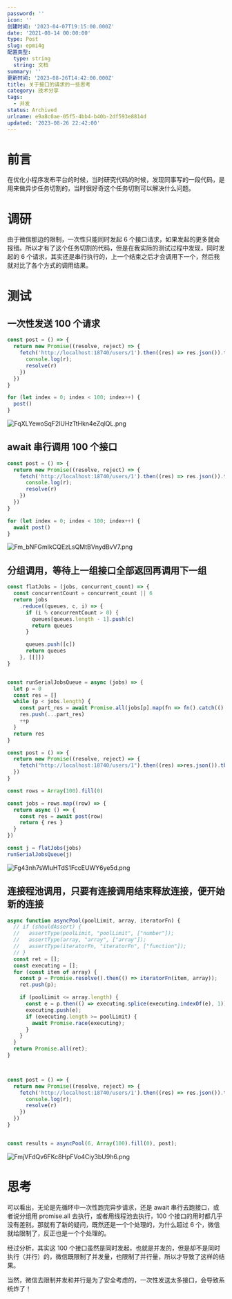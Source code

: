 ```yaml
---
password: ''
icon: ''
创建时间: '2023-04-07T19:15:00.000Z'
date: '2021-08-14 00:00:00'
type: Post
slug: epmi4g
配置类型:
  type: string
  string: 文档
summary: ''
更新时间: '2023-08-26T14:42:00.000Z'
title: 关于接口的请求的一些思考
category: 技术分享
tags:
  - 并发
status: Archived
urlname: e9a8c0ae-05f5-4bb4-b40b-2df593e8814d
updated: '2023-08-26 22:42:00'
---
```


# 前言


在优化小程序发布平台的时候，当时研究代码的时候，发现同事写的一段代码，是用来做异步任务切割的，当时很好奇这个任务切割可以解决什么问题。


# 调研


由于微信那边的限制，一次性只能同时发起 6 个接口请求，如果发起的更多就会报错。所以才有了这个任务切割的代码，但是在我实际的测试过程中发现，同时发起的 6 个请求，其实还是串行执行的，上一个结束之后才会调用下一个，然后我就对比了各个方式的调用结果。


# 测试


## 一次性发送 100 个请求


```javascript
const post = () => {
  return new Promise((resolve, reject) => {
    fetch('http://localhost:18740/users/1').then((res) => res.json()).then((r) => {
      console.log(r);
      resolve(r)
    })
  })
}

for (let index = 0; index < 100; index++) {
  post()
}
```


![FqXLYewoSqF2lUHzTtHkn4eZqlQL.png](https://image.1874.cool/1874-blog-images/400832d9a6d9d133885caf23323fa712.png)


## await 串行调用 100 个接口


```javascript
const post = () => {
  return new Promise((resolve, reject) => {
    fetch('http://localhost:18740/users/1').then((res) => res.json()).then((r) => {
      console.log(r);
      resolve(r)
    })
  })
}

for (let index = 0; index < 100; index++) {
  await post()
}
```


![Fm_bNFGmIkCQEzLsQMtBVnydBvV7.png](https://image.1874.cool/1874-blog-images/87dd114d9e19b36c8d0d09f9cf17f145.png)


## 分组调用，等待上一组接口全部返回再调用下一组


```javascript
const flatJobs = (jobs, concurrent_count) => {
  const concurrentCount = concurrent_count || 6
  return jobs
    .reduce((queues, c, i) => {
      if (i % concurrentCount > 0) {
        queues[queues.length - 1].push(c)
        return queues
      }

      queues.push([c])
      return queues
    }, [[]])
}


const runSerialJobsQueue = async (jobs) => {
  let p = 0
  const res = []
  while (p < jobs.length) {
    const part_res = await Promise.all(jobs[p].map(fn => fn().catch(() => false)))
    res.push(...part_res)
    ++p
  }
  return res
}

const post = () => {
  return new Promise((resolve, reject) => {
    fetch("http://localhost:18740/users/1").then((res) =>res.json()).then(r => resolve(r))
  })
}

const rows = Array(100).fill(0)

const jobs = rows.map((row) => {
  return async () => {
    const res = await post(row)
    return { res }
  }
})

const j = flatJobs(jobs)
runSerialJobsQueue(j)
```


![Fg43nh7sWluHTdS1FccEUWY6ye5d.png](https://image.1874.cool/1874-blog-images/cd6cecef0e8f02e763f4b21295e62441.png)


## 连接程池调用，只要有连接调用结束释放连接，便开始新的连接


```javascript
async function asyncPool(poolLimit, array, iteratorFn) {
  // if (shouldAssert) {
  //   assertType(poolLimit, "poolLimit", ["number"]);
  //   assertType(array, "array", ["array"]);
  //   assertType(iteratorFn, "iteratorFn", ["function"]);
  // }
  const ret = [];
  const executing = [];
  for (const item of array) {
    const p = Promise.resolve().then(() => iteratorFn(item, array));
    ret.push(p);

    if (poolLimit <= array.length) {
      const e = p.then(() => executing.splice(executing.indexOf(e), 1));
      executing.push(e);
      if (executing.length >= poolLimit) {
        await Promise.race(executing);
      }
    }
  }
  return Promise.all(ret);
}



const post = () => {
  return new Promise((resolve, reject) => {
    fetch('http://localhost:18740/users/1').then((res) => res.json()).then((r) => {
      console.log(r);
      resolve(r)
    })
  })
}


const results = asyncPool(6, Array(100).fill(0), post);
```


![FmjVFdQv6FKc8HpFVo4Ciy3bU9h6.png](https://image.1874.cool/1874-blog-images/2edd7f9a0393922d0a3436a2fee513e5.png)


# 思考


可以看出，无论是先循环中一次性跑完异步请求，还是 await 串行去跑接口，或者说分组用 promise.all 去执行，或者用线程池去执行，100 个接口的用时都几乎没有差别。那就有了新的疑问，既然还是一个个处理的，为什么超过 6 个，微信就给限制了，反正也是一个个处理的。


经过分析，其实这 100 个接口虽然是同时发起，也就是并发的，但是却不是同时执行（并行）的，微信既限制了并发量，也限制了并行量，所以才导致了这样的结果。


当然，微信去限制并发和并行是为了安全考虑的，一次性发送太多接口，会导致系统炸了！

